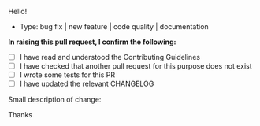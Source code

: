 Hello!

* Type: bug fix | new feature | code quality | documentation

**In raising this pull request, I confirm the following:**

- [ ] I have read and understood the Contributing Guidelines
- [ ] I have checked that another pull request for this purpose does not exist
- [ ] I wrote some tests for this PR
- [ ] I have updated the relevant CHANGELOG

Small description of change:

Thanks
